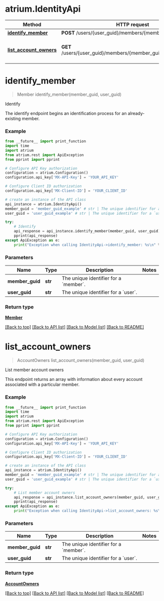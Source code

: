 # atrium.IdentityApi

Method | HTTP request | Description
------------- | ------------- | -------------
[**identify_member**](IdentityApi.md#identify_member) | **POST** /users/{user_guid}/members/{member_guid}/identify | Identify
[**list_account_owners**](IdentityApi.md#list_account_owners) | **GET** /users/{user_guid}/members/{member_guid}/account_owners | List member account owners


# **identify_member**
> Member identify_member(member_guid, user_guid)

Identify

The identify endpoint begins an identification process for an already-existing member.

### Example
```python
from __future__ import print_function
import time
import atrium
from atrium.rest import ApiException
from pprint import pprint

# Configure API Key authorization
configuration = atrium.Configuration()
configuration.api_key['MX-API-Key'] = 'YOUR_API_KEY'

# Configure Client ID authorization
configuration.api_key['MX-Client-ID'] = 'YOUR_CLIENT_ID'

# create an instance of the API class
api_instance = atrium.IdentityApi()
member_guid = 'member_guid_example' # str | The unique identifier for a `member`.
user_guid = 'user_guid_example' # str | The unique identifier for a `user`.

try:
    # Identify
    api_response = api_instance.identify_member(member_guid, user_guid)
    pprint(api_response)
except ApiException as e:
    print("Exception when calling IdentityApi->identify_member: %s\n" % e)
```

### Parameters

Name | Type | Description  | Notes
------------- | ------------- | ------------- | -------------
 **member_guid** | **str**| The unique identifier for a &#x60;member&#x60;. | 
 **user_guid** | **str**| The unique identifier for a &#x60;user&#x60;. | 

### Return type

[**Member**](Member.md)

[[Back to top]](#) [[Back to API list]](../README.md#documentation-for-api-endpoints) [[Back to Model list]](../README.md#documentation-for-models) [[Back to README]](../README.md)

# **list_account_owners**
> AccountOwners list_account_owners(member_guid, user_guid)

List member account owners

This endpoint returns an array with information about every account associated with a particular member.

### Example
```python
from __future__ import print_function
import time
import atrium
from atrium.rest import ApiException
from pprint import pprint

# Configure API Key authorization
configuration = atrium.Configuration()
configuration.api_key['MX-API-Key'] = 'YOUR_API_KEY'

# Configure Client ID authorization
configuration.api_key['MX-Client-ID'] = 'YOUR_CLIENT_ID'

# create an instance of the API class
api_instance = atrium.IdentityApi()
member_guid = 'member_guid_example' # str | The unique identifier for a `member`.
user_guid = 'user_guid_example' # str | The unique identifier for a `user`.

try:
    # List member account owners
    api_response = api_instance.list_account_owners(member_guid, user_guid)
    pprint(api_response)
except ApiException as e:
    print("Exception when calling IdentityApi->list_account_owners: %s\n" % e)
```

### Parameters

Name | Type | Description  | Notes
------------- | ------------- | ------------- | -------------
 **member_guid** | **str**| The unique identifier for a &#x60;member&#x60;. | 
 **user_guid** | **str**| The unique identifier for a &#x60;user&#x60;. | 

### Return type

[**AccountOwners**](AccountOwners.md)

[[Back to top]](#) [[Back to API list]](../README.md#documentation-for-api-endpoints) [[Back to Model list]](../README.md#documentation-for-models) [[Back to README]](../README.md)

